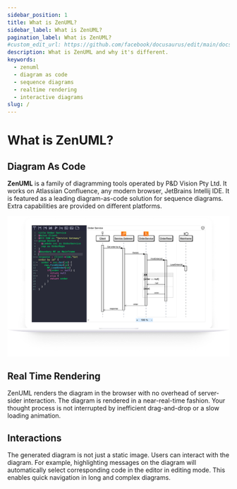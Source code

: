 ```yaml
---
sidebar_position: 1
title: What is ZenUML?
sidebar_label: What is ZenUML?
pagination_label: What is ZenUML?
#custom_edit_url: https://github.com/facebook/docusaurus/edit/main/docs/api-doc-markdown.md
description: What is ZenUML and why it's different.
keywords:
  - zenuml
  - diagram as code
  - sequence diagrams
  - realtime rendering
  - interactive diagrams
slug: /
---
```


# What is ZenUML?

## Diagram As Code

**ZenUML** is a family of diagramming tools operated by P&D Vision Pty Ltd. It works on Atlassian Confluence, any modern browser, JetBrains Intellij IDE. It is featured as a leading diagram-as-code solution for sequence diagrams. Extra capabilities are provided on different platforms.

![](img/zenuml-laptop.png)

## Real Time Rendering

ZenUML renders the diagram in the browser with no overhead of server-sider interaction. The diagram is rendered in a near-real-time fashion. Your thought process is not interrupted by inefficient drag-and-drop or a slow loading animation.

## Interactions

The generated diagram is not just a static image. Users can interact with the diagram. For example, highlighting messages on the diagram will automatically select corresponding code in the editor in editing mode. This enables quick navigation in long and complex diagrams.
